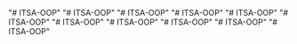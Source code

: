 "# ITSA-OOP" 
"# ITSA-OOP" 
"# ITSA-OOP" 
"# ITSA-OOP" 
"# ITSA-OOP" 
"# ITSA-OOP" 
"# ITSA-OOP" 
"# ITSA-OOP" 
"# ITSA-OOP" 
"# ITSA-OOP" 
"# ITSA-OOP" 
